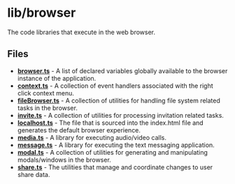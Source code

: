 # lib/browser
The code libraries that execute in the web browser.

## Files
<!-- Do not edit below this line.  Contents dynamically populated. -->

* **[browser.ts](browser.ts)**         - A list of declared variables globally available to the browser instance of the application.
* **[context.ts](context.ts)**         - A collection of event handlers associated with the right click context menu.
* **[fileBrowser.ts](fileBrowser.ts)** - A collection of utilities for handling file system related tasks in the browser.
* **[invite.ts](invite.ts)**           - A collection of utilities for processing invitation related tasks.
* **[localhost.ts](localhost.ts)**     - The file that is sourced into the index.html file and generates the default browser experience.
* **[media.ts](media.ts)**             - A library for executing audio/video calls.
* **[message.ts](message.ts)**         - A library for executing the text messaging application.
* **[modal.ts](modal.ts)**             - A collection of utilities for generating and manipulating modals/windows in the browser.
* **[share.ts](share.ts)**             - The utilities that manage and coordinate changes to user share data.